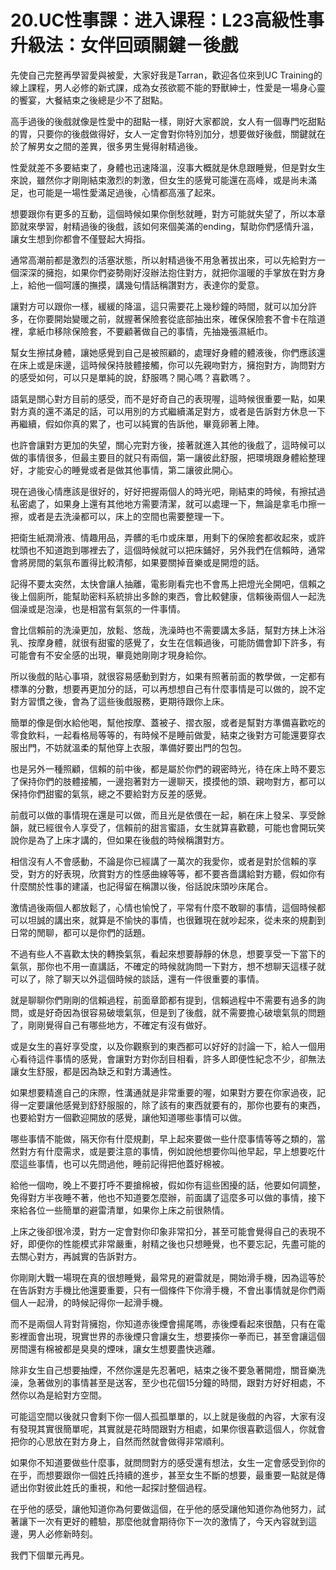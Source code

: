 # 20.UC性事課：进入课程：L23高級性事升級法：女伴回頭關鍵－後戲

先使自己完整再學習愛與被愛，大家好我是Tarran，歡迎各位來到UC Training的線上課程，男人必修的新式課，成為女孩欲罷不能的野獸紳士，性愛是一場身心靈的饗宴，大餐結束之後總是少不了甜點。

高手過後的後戲就像是性愛中的甜點一樣，剛好大家都說，女人有一個專門吃甜點的胃，只要你的後戲做得好，女人一定會對你特別加分，想要做好後戲，關鍵就在於了解男女之間的差異，很多男生覺得射精過後。

性愛就差不多要結束了，身體也迅速降溫，沒事大概就是休息跟睡覺，但是對女生來說，雖然你才剛剛結束激烈的刺激，但女生的感覺可能還在高峰，或是尚未滿足，也可能是一場性愛滿足過後，心情都高漲了起來。

想要跟你有更多的互動，這個時候如果你倒愁就睡，對方可能就失望了，所以本章節就來學習，射精過後的後戲，該如何來個美滿的ending，幫助你們感情升溫，讓女生想到你都會不僅豎起大拇指。

通常高潮前都是激烈的活塞狀態，所以射精過後不用急著拔出來，可以先給對方一個深深的擁抱，如果你們姿勢剛好沒辦法抱住對方，就把你溫暖的手掌放在對方身上，給他一個呵護的撫摸，講幾句情話稱讚對方，表達你的愛意。

讓對方可以跟你一樣，緩緩的降溫，這只需要花上幾秒鐘的時間，就可以加分許多，在你要開始變暖之前，就握著保險套從底部抽出來，確保保險套不會卡在陰道裡，拿紙巾移除保險套，不要顧著做自己的事情，先抽幾張濕紙巾。

幫女生擦拭身體，讓她感覺到自己是被照顧的，處理好身體的體液後，你們應該還在床上或是床邊，這時候保持肢體接觸，你可以先親吻對方，擁抱對方，詢問對方的感受如何，可以只是單純的說，舒服嗎？開心嗎？喜歡嗎？。

語氣是關心對方目前的感受，而不是好奇自己的表現喔，這時候很重要一點，如果對方真的還不滿足的話，可以用別的方式繼續滿足對方，或者是告訴對方休息一下再繼續，假如你真的累了，也可以純實的告訴他，畢竟卵著上陣。

也許會讓對方更加的失望，關心完對方後，接著就進入其他的後戲了，這時候可以做的事情很多，但最主要目的就只有兩個，第一讓彼此舒服，把環境跟身體給整理好，才能安心的睡覺或者是做其他事情，第二讓彼此開心。

現在過後心情應該是很好的，好好把握兩個人的時光吧，剛結束的時候，有擦拭過私密處了，如果身上還有其他地方需要清潔，就可以處理一下，無論是拿毛巾擦一擦，或者是去洗澡都可以，床上的空間也需要整理一下。

把衛生紙潤滑液、情趣用品，弄髒的毛巾或床單，用剩下的保險套都收起來，或許枕頭也不知道跑到哪裡去了，這個時候就可以把床鋪好，另外我們在信賴時，通常會將房間的氣氛布置得比較清郁，如果要關掉音樂或是開燈的話。

記得不要太突然，太快會讓人抽離，電影剛看完也不會馬上把燈光全開吧，信賴之後上個廁所，能幫助密料系統排出多餘的東西，會比較健康，信賴後兩個人一起洗個澡或是泡澡，也是相當有氣氛的一件事情。

會比信賴前的洗澡更加，放鬆、悠哉，洗澡時也不需要講太多話，幫對方抹上沐浴乳、按摩身體，就很有甜蜜的感覺了，女生在信賴過後，可能防備會卸下許多，有可能會有不安全感的出現，畢竟她剛剛才現身給你。

所以後戲的貼心事項，就很容易感動到對方，如果有照著前面的教學做，一定都有標準的分數，想要再更加分的話，可以再想想自己有什麼事情是可以做的，說不定對方習慣之後，會為了這些後戲服務，更期待跟你上床。

簡單的像是倒水給他喝，幫他按摩、蓋被子、摺衣服，或者是幫對方準備喜歡吃的零食飲料，一起看格局等等的，有時候不是睡前做愛，結束之後對方可能還要穿衣服出門，不妨就溫柔的幫他穿上衣服，準備好要出門的包包。

也是另外一種照顧，信賴的前中後，都是屬於你們的親密時光，待在床上時不要忘了保持你們的肢體接觸，一邊抱著對方一邊聊天，摸摸他的頭、親吻對方，都可以保持你們甜蜜的氣氛，總之不要給對方反差的感覺。

前戲可以做的事情現在還是可以做，而且光是依偎在一起，躺在床上發呆、享受餘韻，就已經很令人享受了，信賴前的甜言蜜語，女生就算喜歡聽，可能也會開玩笑說你是為了上床才講的，但如果在後戲的時候稱讚對方。

相信沒有人不會感動，不論是你已經講了一萬次的我愛你，或者是對於信賴的享受，對方的好表現，欣賞對方的性感曲線等等，都不要吝嗇講給對方聽，假如你有什麼關於性事的建議，也記得留在稱讚以後，俗話說床頭吵床尾合。

激情過後兩個人都放鬆了，心情也愉悅了，平常有什麼不敢聊的事情，這個時候都可以坦誠的講出來，就算是不愉快的事情，也很難現在就吵起來，從未來的規劃到日常的閒聊，都可以是你們的話題。

不過有些人不喜歡太快的轉換氣氛，看起來想要靜靜的休息，想要享受一下當下的氣氛，那你也不用一直講話，不確定的時候就詢問一下對方，想不想聊天這樣子就可以了，除了聊天以外這個時候的談話，還有一件很重要的事情。

就是聊聊你們剛剛的信賴過程，前面章節都有提到，信賴過程中不需要有過多的詢問，或是好奇因為很容易破壞氣氛，但是到了後戲，就不需要擔心破壞氣氛的問題了，剛剛覺得自己有哪些地方，不確定有沒有做好。

或是女生的喜好享受度，以及你觀察到的東西都可以好好的討論一下，給人一個用心看待這件事情的感覺，會讓對方對你刮目相看，許多人即便性紀念不少，卻無法讓女生舒服，都是因為缺乏和對方溝通性。

如果想要精進自己的床際，性溝通就是非常重要的喔，如果對方要在你家過夜，記得一定要讓他感覺到舒舒服服的，除了該有的東西就要有的，那你也要有的東西，也要給對方一個歡迎開放的感覺，讓他知道哪些事情可以做。

哪些事情不能做，隔天你有什麼規劃，早上起來要做一些什麼事情等等之類的，當然對方有什麼需求，或是要注意的事情，例如說他想要你叫他早起，早上想要吃什麼這些事情，也可以先問過他，睡前記得把他蓋好棉被。

給他一個吻，晚上不要打呼不要搶棉被，假如你有這些困擾的話，他要如何調整，免得對方半夜睡不著，他也不知道要怎麼辦，前面講了這麼多可以做的事情，接下來給各位一些簡單的避雷清單，如果你上床之前很熱情。

上床之後卻很冷漠，對方一定會對你印象非常扣分，甚至可能會覺得自己的表現不好，即便你的性能模式非常嚴重，射精之後也只想睡覺，也不要忘記，先盡可能的去關心對方，再誠實的告訴對方。

你剛剛大戰一場現在真的很想睡覺，最常見的避雷就是，開始滑手機，因為這等於在告訴對方手機比他還要重要，只有一個條件下你滑手機，不會出事情就是你們兩個人一起滑，的時候記得你一起滑手機。

而不是兩個人背對背擁抱，你知道赤後煙會揚尾嗎，赤後煙看起來很酷，只有在電影裡面會出現，現實世界的赤後煙只會讓女生，想要揍你一拳而已，甚至會讓這個房間還有棉被都是臭臭的煙味，讓女生想要盡快逃離。

除非女生自己想要抽煙，不然你還是先忍著吧，結束之後不要急著開燈，關音樂洗澡，急著做別的事情甚至是送客，至少也花個15分鐘的時間，跟對方好好相處，不然你以為是給對方空間。

可能這空間以後就只會剩下你一個人孤孤單單的，以上就是後戲的內容，大家有沒有發現其實很簡單呢，其實就是花時間跟對方相處，如果你很喜歡這個人，你就會把你的心思放在對方身上，自然而然就會做得非常順利。

如果你不知道要做些什麼事，就問問對方的感受還有想法，女生一定會感受到你的在乎，而想要跟你一個姓氏持續的進步，甚至女生不斷的想要，最重要一點就是傳遞出你對彼此姓氏的重視，和他一起探討整個過程。

在乎他的感受，讓他知道你為何要做這個，在乎他的感受讓他知道你為他努力，試著讓下一次有更好的體驗，那麼他就會期待你下一次的激情了，今天內容就到這邊，男人必修新時刻。

我們下個單元再見。